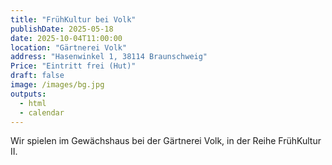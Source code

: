 ```yaml
---
title: "FrühKultur bei Volk"
publishDate: 2025-05-18
date: 2025-10-04T11:00:00
location: "Gärtnerei Volk"
address: "Hasenwinkel 1, 38114 Braunschweig"
Price: "Eintritt frei (Hut)"
draft: false
image: /images/bg.jpg
outputs:
  - html
  - calendar
---
```

Wir spielen im Gewächshaus bei der Gärtnerei Volk, in der Reihe FrühKultur II.
